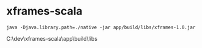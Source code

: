 # xframes-scala

`java -Djava.library.path=./native -jar app/build/libs/xframes-1.0.jar`

C:\dev\xframes-scala\app\build\libs